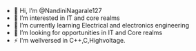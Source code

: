 - 👋 Hi, I’m @NandiniNagarale127
- 👀 I’m interested in IT and core realms
- 🌱 I’m currently learning Electrical and electronics engineering 
- 💞️ I’m looking for opportunities in IT and Core realms
- ⚡ I'm wellversed in C++,C,Highvoltage.

<!---
NandiniNagarale127/NandiniNagarale127 is a ✨ special ✨ repository because its `README.md` (this file) appears on your GitHub profile.
You can click the Preview link to take a look at your changes.
--->
